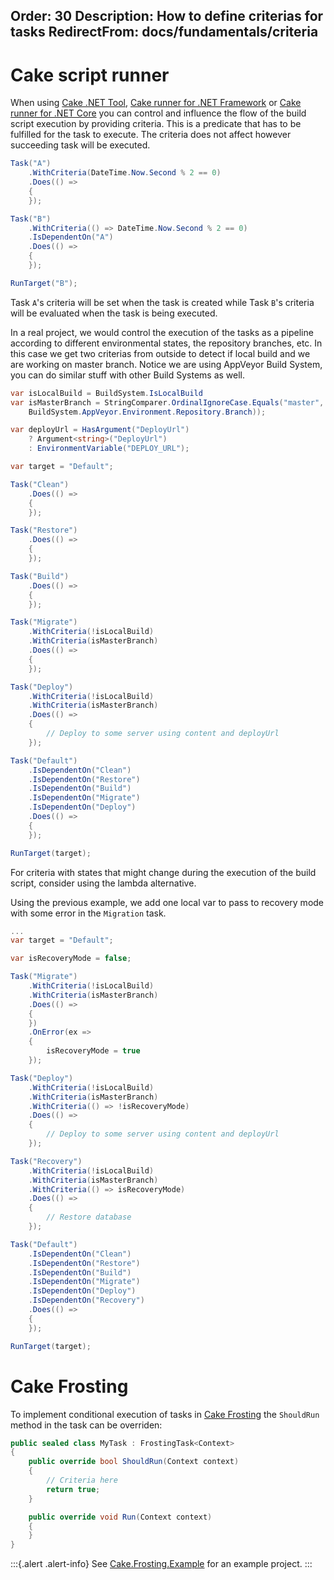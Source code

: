 Order: 30
Description: How to define criterias for tasks
RedirectFrom: docs/fundamentals/criteria
---

# Cake script runner

When using [Cake .NET Tool], [Cake runner for .NET Framework] or [Cake runner for .NET Core] you can control and influence the flow of the build script execution by providing criteria. This is a predicate that has to be fulfilled for the task to execute. The criteria does not affect however succeeding task will be executed.

```csharp
Task("A")
    .WithCriteria(DateTime.Now.Second % 2 == 0)
    .Does(() =>
    {
    });

Task("B")
    .WithCriteria(() => DateTime.Now.Second % 2 == 0)
    .IsDependentOn("A")
    .Does(() =>
    {
    });

RunTarget("B");
```

Task `A`'s criteria will be set when the task is created while Task `B`'s criteria will be evaluated when the task is being executed.

In a real project, we would control the execution of the tasks as a pipeline according to different environmental states, the repository branches, etc. In this case we get two criterias from outside to detect if local build and we are working on master branch. Notice we are using AppVeyor Build System, you can do similar stuff with other Build Systems as well.

```csharp
var isLocalBuild = BuildSystem.IsLocalBuild
var isMasterBranch = StringComparer.OrdinalIgnoreCase.Equals("master",
    BuildSystem.AppVeyor.Environment.Repository.Branch));

var deployUrl = HasArgument("DeployUrl")
    ? Argument<string>("DeployUrl")
    : EnvironmentVariable("DEPLOY_URL");

var target = "Default";

Task("Clean")
    .Does(() =>
    {
    });

Task("Restore")
    .Does(() =>
    {
    });

Task("Build")
    .Does(() =>
    {
    });

Task("Migrate")
    .WithCriteria(!isLocalBuild)
    .WithCriteria(isMasterBranch)
    .Does(() =>
    {
    });

Task("Deploy")
    .WithCriteria(!isLocalBuild)
    .WithCriteria(isMasterBranch)
    .Does(() =>
    {
        // Deploy to some server using content and deployUrl
    });

Task("Default")
    .IsDependentOn("Clean")
    .IsDependentOn("Restore")
    .IsDependentOn("Build")
    .IsDependentOn("Migrate")
    .IsDependentOn("Deploy")
    .Does(() =>
    {
    });

RunTarget(target);
```

For criteria with states that might change during the execution of the build script, consider using the lambda alternative.

Using the previous example, we add one local var to pass to recovery mode with some error in the `Migration` task.

```csharp
...
var target = "Default";

var isRecoveryMode = false;

Task("Migrate")
    .WithCriteria(!isLocalBuild)
    .WithCriteria(isMasterBranch)
    .Does(() =>
    {
    })
    .OnError(ex =>
    {
        isRecoveryMode = true
    });

Task("Deploy")
    .WithCriteria(!isLocalBuild)
    .WithCriteria(isMasterBranch)
    .WithCriteria(() => !isRecoveryMode)
    .Does(() =>
    {
        // Deploy to some server using content and deployUrl
    });

Task("Recovery")
    .WithCriteria(!isLocalBuild)
    .WithCriteria(isMasterBranch)
    .WithCriteria(() => isRecoveryMode)
    .Does(() =>
    {
        // Restore database
    });

Task("Default")
    .IsDependentOn("Clean")
    .IsDependentOn("Restore")
    .IsDependentOn("Build")
    .IsDependentOn("Migrate")
    .IsDependentOn("Deploy")
    .IsDependentOn("Recovery")
    .Does(() =>
    {
    });

RunTarget(target);
```

# Cake Frosting

To implement conditional execution of tasks in [Cake Frosting] the `ShouldRun` method in the task can be overriden:

```csharp
public sealed class MyTask : FrostingTask<Context>
{
    public override bool ShouldRun(Context context)
    {
        // Criteria here
        return true;
    }

    public override void Run(Context context)
    {
    }
}
```

:::{.alert .alert-info}
See [Cake.Frosting.Example](https://github.com/cake-build/cake/tree/develop/src/Cake.Frosting.Example) for an example project.
:::

[Cake .NET Tool]: /docs/running-builds/runners/dotnet-tool
[Cake runner for .NET Framework]: /docs/running-builds/runners/cake-runner-for-dotnet-framework
[Cake runner for .NET Core]: /docs/running-builds/runners/cake-runner-for-dotnet-core
[Cake Frosting]: /docs/running-builds/runners/cake-frosting